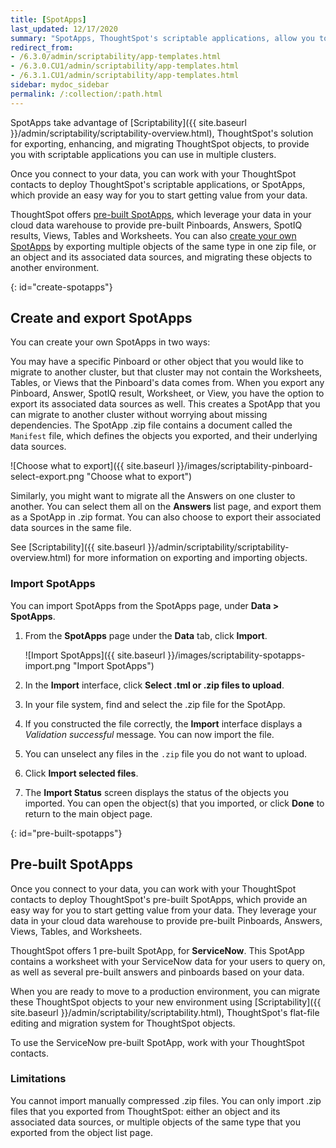 ```yaml
---
title: [SpotApps]
last_updated: 12/17/2020
summary: "SpotApps, ThoughtSpot's scriptable applications, allow you to migrate multiple objects to and from clusters."
redirect_from:
- /6.3.0/admin/scriptability/app-templates.html
- /6.3.0.CU1/admin/scriptability/app-templates.html
- /6.3.1.CU1/admin/scriptability/app-templates.html
sidebar: mydoc_sidebar
permalink: /:collection/:path.html
---
```

SpotApps take advantage of [Scriptability]({{ site.baseurl }}/admin/scriptability/scriptability-overview.html), ThoughtSpot's solution for exporting, enhancing, and migrating ThoughtSpot objects, to provide you with scriptable applications you can use in multiple clusters.   

Once you connect to your data, you can work with your ThoughtSpot contacts to deploy ThoughtSpot's scriptable applications, or SpotApps, which provide an easy way for you to start getting value from your data.

ThoughtSpot offers [pre-built SpotApps](#pre-built-spotapps), which leverage your data in your cloud data warehouse to provide pre-built Pinboards, Answers, SpotIQ results, Views, Tables and Worksheets. You can also [create your own SpotApps](#create-spotapps) by exporting multiple objects of the same type in one zip file, or an object and its associated data sources, and migrating these objects to another environment.

{: id="create-spotapps"}
## Create and export SpotApps
You can create your own SpotApps in two ways:

You may have a specific Pinboard or other object that you would like to migrate to another cluster, but that cluster may not contain the Worksheets, Tables, or Views that the Pinboard's data comes from. When you export any Pinboard, Answer, SpotIQ result, Worksheet, or View, you have the option to export its associated data sources as well. This creates a SpotApp that you can migrate to another cluster without worrying about missing dependencies. The SpotApp .zip file contains a document called the `Manifest` file, which defines the objects you exported, and their underlying data sources.

![Choose what to export]({{ site.baseurl }}/images/scriptability-pinboard-select-export.png "Choose what to export")

Similarly, you might want to migrate all the Answers on one cluster to another. You can select them all on the **Answers** list page, and export them as a SpotApp in .zip format. You can also choose to export their associated data sources in the same file.

See [Scriptability]({{ site.baseurl }}/admin/scriptability/scriptability-overview.html) for more information on exporting and importing objects.

### Import SpotApps
You can import SpotApps from the SpotApps page, under **Data > SpotApps**.

1. From the **SpotApps** page under the **Data** tab, click **Import**.

    ![Import SpotApps]({{ site.baseurl }}/images/scriptability-spotapps-import.png "Import SpotApps")

2. In the **Import** interface, click **Select .tml or .zip files to upload**.

6. In your file system, find and select the .zip file for the SpotApp.

8. If you constructed the file correctly, the **Import** interface displays a *Validation successful* message. You can now import the file.

9. You can unselect any files in the `.zip` file you do not want to upload.

10. Click **Import selected files**.

11. The **Import Status** screen displays the status of the objects you imported. You can open the object(s) that you imported, or click **Done** to return to the main object page.

{: id="pre-built-spotapps"}
## Pre-built SpotApps
Once you connect to your data, you can work with your ThoughtSpot contacts to deploy ThoughtSpot's pre-built SpotApps, which provide an easy way for you to start getting value from your data. They leverage your data in your cloud data warehouse to provide pre-built Pinboards, Answers, Views, Tables, and Worksheets.

ThoughtSpot offers 1 pre-built SpotApp, for **ServiceNow**. This SpotApp contains a worksheet with your ServiceNow data for your users to query on, as well as several pre-built answers and pinboards based on your data.

When you are ready to move to a production environment, you can migrate these ThoughtSpot objects to your new environment using [Scriptability]({{ site.baseurl }}/admin/scriptability/scriptability.html), ThoughtSpot's flat-file editing and migration system for ThoughtSpot objects.

To use the ServiceNow pre-built SpotApp, work with your ThoughtSpot contacts.

### Limitations
You cannot import manually compressed .zip files. You can only import .zip files that you exported from ThoughtSpot: either an object and its associated data sources, or multiple objects of the same type that you exported from the object list page.
